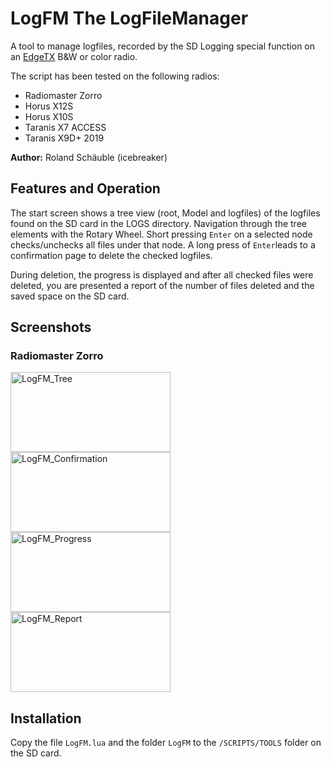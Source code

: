 # LogFM The LogFileManager
A tool to manage logfiles, recorded by the SD Logging special function
on an [EdgeTX](https://github.com/EdgeTX/edgetx) B&W or color radio.

The script has been tested on the following radios:
- Radiomaster Zorro
- Horus X12S
- Horus X10S
- Taranis X7 ACCESS
- Taranis X9D+ 2019

**Author:** Roland Schäuble (icebreaker)

## Features and Operation
The start screen shows a tree view (root, Model and logfiles) of the logfiles found on the SD card in the LOGS directory.
Navigation through the tree elements with the Rotary Wheel.
Short pressing ```Enter``` on a selected node checks/unchecks all files under that node.
A long press of ```Enter```leads to a confirmation page to delete the checked logfiles.

During deletion, the progress is displayed and after all checked files were deleted, you are presented a report
of the number of files deleted and the saved space on the SD card.

## Screenshots
### Radiomaster Zorro
<img width="256" height="128" alt="LogFM_Tree" src="https://github.com/user-attachments/assets/a86aa20c-747c-48a3-ac11-5144622ec98e" />

<img width="256" height="128" alt="LogFM_Confirmation" src="https://github.com/user-attachments/assets/835705d0-1f88-4ff6-803e-7915701d4087" />

<img width="256" height="128" alt="LogFM_Progress" src="https://github.com/user-attachments/assets/73dc9109-de82-4f1b-abe3-d030bfaa8c1c" />

<img width="256" height="128" alt="LogFM_Report" src="https://github.com/user-attachments/assets/9d906af2-37e5-435c-adfb-189b4e62941b" />

## Installation
Copy the file ```LogFM.lua``` and the folder ```LogFM``` to the ```/SCRIPTS/TOOLS``` folder on the SD card.
